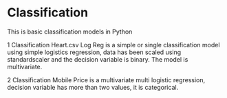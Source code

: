 # Classification
This is basic classification models in Python

1 Classification Heart.csv Log Reg is a simple or single classification model using simple logistics regression, data has been scaled using standardscaler and the decision variable is binary. The model is multivariate.

2 Classification Mobile Price is a multivariate multi logistic regression, decision variable has more than two values, it is categorical.
